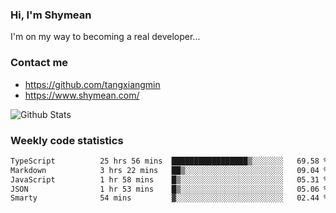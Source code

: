 ### Hi, I'm Shymean

I'm on my way to becoming a real developer...

### Contact me

- <https://github.com/tangxiangmin>
- <https://www.shymean.com/>

![Github Stats](https://github-readme-stats.vercel.app/api?username=tangxiangmin&show_icons=true&theme=dark)


###  Weekly code statistics

<!--START_SECTION:waka-->

```txt
TypeScript          25 hrs 56 mins  █████████████████▒░░░░░░░   69.58 %
Markdown            3 hrs 22 mins   ██▒░░░░░░░░░░░░░░░░░░░░░░   09.04 %
JavaScript          1 hr 58 mins    █▒░░░░░░░░░░░░░░░░░░░░░░░   05.31 %
JSON                1 hr 53 mins    █▒░░░░░░░░░░░░░░░░░░░░░░░   05.06 %
Smarty              54 mins         ▓░░░░░░░░░░░░░░░░░░░░░░░░   02.44 %
```

<!--END_SECTION:waka-->